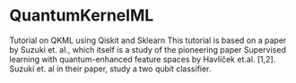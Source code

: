 # QuantumKernelML
Tutorial on QKML using Qiskit and Sklearn
This tutorial is based on a paper by Suzuki et. al., which itself is a study of the pioneering paper Supervised learning with quantum-enhanced feature spaces by Havlíček et.al. [1,2]. Suzuki et. al in their paper, study a two qubit classifier. 
